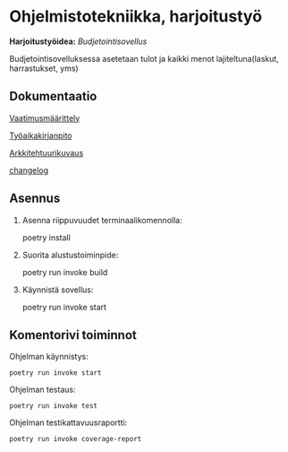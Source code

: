 # Ohjelmistotekniikka, harjoitustyö

<p><b>Harjoitustyöidea:</b> <i>Budjetointisovellus</i></p>  

<p>Budjetointisovelluksessa asetetaan tulot ja kaikki menot lajiteltuna(laskut, harrastukset, yms)</p>  

## Dokumentaatio

[Vaatimusmäärittely](https://github.com/SamiKazan/Ohjelmistotekniikka/blob/master/dokumentaatio/vaatimusmaatittely.md)  

[Työaikakirjanpito](https://github.com/SamiKazan/Ohjelmistotekniikka/blob/master/dokumentaatio/tuntikirjanpito.md)

[Arkkitehtuurikuvaus](https://github.com/SamiKazan/Ohjelmistotekniikka/blob/master/dokumentaatio/arkkitehtuuri.md)

[changelog](https://github.com/SamiKazan/Ohjelmistotekniikka/blob/master/dokumentaatio/changelog.md)


## Asennus


1. Asenna riippuvuudet terminaalikomennolla:

    poetry install

2. Suorita alustustoiminpide:

    poetry run invoke build

3.  Käynnistä sovellus:

    poetry run invoke start

## Komentorivi toiminnot

Ohjelman käynnistys:

    poetry run invoke start

Ohjelman testaus:

    poetry run invoke test

Ohjelman testikattavuusraportti:

    poetry run invoke coverage-report